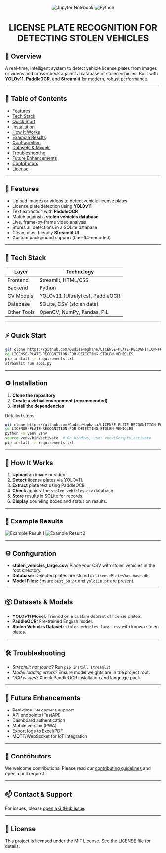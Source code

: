 <p align="center">
  <!-- Language badges -->
  <img src="https://img.shields.io/badge/Jupyter%20Notebook-orange?logo=Jupyter&logoColor=white" alt="Jupyter Notebook" />
  <img src="https://img.shields.io/badge/Python-3776AB?logo=python&logoColor=white" alt="Python" />
</p>

<h1 align="center">LICENSE PLATE RECOGNITION FOR DETECTING STOLEN VEHICLES</h1>


## 🚗 Overview

A real-time, intelligent system to detect vehicle license plates from images or videos and cross-check against a database of stolen vehicles. Built with **YOLOv11**, **PaddleOCR**, and **Streamlit** for modern, robust performance.

---

## 📑 Table of Contents

- [Features](#-features)
- [Tech Stack](#-tech-stack)
- [Quick Start](#-quick-start)
- [Installation](#-installation)
- [How It Works](#-how-it-works)
- [Example Results](#-example-results)
- [Configuration](#-configuration)
- [Datasets & Models](#-datasets--models)
- [Troubleshooting](#-troubleshooting)
- [Future Enhancements](#-future-enhancements)
- [Contributors](#-contributors)
- [License](#-license)

---

## 🔧 Features

- Upload images or videos to detect vehicle license plates
- License plate detection using **YOLOv11**
- Text extraction with **PaddleOCR**
- Match against a **stolen vehicles database**
- Live, frame-by-frame video analysis
- Stores all detections in a SQLite database
- Clean, user-friendly **Streamlit UI**
- Custom background support (base64-encoded)

---

## 🧠 Tech Stack

| Layer         | Technology                          |
|---------------|-------------------------------------|
| Frontend      | Streamlit, HTML/CSS                 |
| Backend       | Python                              |
| CV Models     | YOLOv11 (Ultralytics), PaddleOCR    |
| Database      | SQLite, CSV (stolen data)           |
| Other Tools   | OpenCV, NumPy, Pandas, PIL          |

---

## ⚡ Quick Start

```bash
git clone https://github.com/GudiseMeghana/LICENSE-PLATE-RECOGNITION-FOR-DETECTING-STOLEN-VEHICLES.git
cd LICENSE-PLATE-RECOGNITION-FOR-DETECTING-STOLEN-VEHICLES
pip install -r requirements.txt
streamlit run app1.py
```

---

## ⚙️ Installation

1. **Clone the repository**
2. **Create a virtual environment (recommended)**
3. **Install the dependencies**

Detailed steps:
```bash
git clone https://github.com/GudiseMeghana/LICENSE-PLATE-RECOGNITION-FOR-DETECTING-STOLEN-VEHICLES.git
cd LICENSE-PLATE-RECOGNITION-FOR-DETECTING-STOLEN-VEHICLES
python -m venv venv
source venv/bin/activate  # On Windows, use: venv\Scripts\activate
pip install -r requirements.txt
```

---

## 🚀 How It Works

1. **Upload** an image or video.
2. **Detect** license plates via YOLOv11.
3. **Extract** plate text using PaddleOCR.
4. **Check** against the `stolen_vehicles.csv` database.
5. **Store** results in SQLite for records.
6. **Display** bounding boxes and status on results.

---

## 🧪 Example Results

![Example Result 1](https://github.com/user-attachments/assets/5d998730-23e4-4595-b80b-86ab5203cc0d)
![Example Result 2](https://github.com/user-attachments/assets/c1bececd-ddbe-4ecb-a6ae-698af0c9d3ff)

---

## ⚙️ Configuration

- **stolen_vehicles_large.csv:** Place your CSV with stolen vehicles in the root directory.
- **Database:** Detected plates are stored in `licensePlatesDatabase.db`
- **Model Files:** Ensure `best_69.pt` and `yolo11n.pt` are present.

---

## 📦 Datasets & Models

- **YOLOv11 Model:** Trained on a custom dataset of license plates.
- **PaddleOCR:** Pre-trained English model.
- **Stolen Vehicles Dataset:** `stolen_vehicles_large.csv` with known stolen plates.

---

## 🛠️ Troubleshooting

- *Streamlit not found?* Run `pip install streamlit`
- *Model loading errors?* Ensure model weights are in the project root.
- *OCR issues?* Check PaddleOCR installation and language pack.

---

## 📌 Future Enhancements

- Real-time live camera support
- API endpoints (FastAPI)
- Dashboard authentication
- Mobile version (PWA)
- Export logs to Excel/PDF
- MQTT/WebSocket for IoT integration

---

## 🤝 Contributors

We welcome contributions! Please read our [contributing guidelines](CONTRIBUTING.md) and open a pull request.

---

## 📫 Contact & Support

For issues, please [open a GitHub issue](https://github.com/GudiseMeghana/LICENSE-PLATE-RECOGNITION-FOR-DETECTING-STOLEN-VEHICLES/issues).

---

## 📄 License

This project is licensed under the MIT License. See the [LICENSE](LICENSE) file for details.

